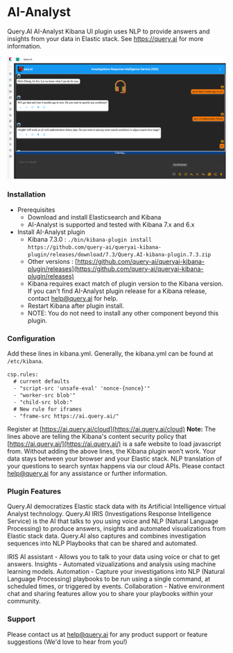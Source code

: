 # AI-Analyst

Query.AI AI-Analyst Kibana UI plugin uses NLP to provide answers and insights from your data in Elastic stack. See https://query.ai for more information.

![Events](screenshot.png)

### Installation
- Prerequisites
  - Download and install Elasticsearch and Kibana
  - AI-Analyst is supported and tested with Kibana 7.x and 6.x
- Install AI-Analyst plugin
  - Kibana 7.3.0 : `./bin/kibana-plugin install https://github.com/query-ai/queryai-kibana-plugin/releases/download/7.3/Query.AI-kibana-plugin.7.3.zip`
  - Other versions : [https://github.com/query-ai/queryai-kibana-plugin/releases](https://github.com/query-ai/queryai-kibana-plugin/releases)
  - Kibana requires exact match of plugin version to the Kibana version. If you can't find AI-Analyst plugin release for a Kibana release, contact help@query.ai for help.
  - Restart Kibana after plugin install. 
  - NOTE: You do not need to install any other component beyond this plugin.

### Configuration
Add these lines in kibana.yml. Generally, the kibana.yml can be found at 	
`/etc/kibana`.
```
csp.rules:
  # current defaults
  - "script-src 'unsafe-eval' 'nonce-{nonce}'"
  - "worker-src blob'"
  - "child-src blob:"
  # New rule for iframes
  - "frame-src https://ai.query.ai/"
```
Register at [https://ai.query.ai/cloud](https://ai.query.ai/cloud)
**Note:** The lines above are telling the Kibana's content security policy that [https://ai.query.ai/](https://ai.query.ai/) is a safe website to load javascript from. Without adding the above lines, the Kibana plugin won’t work. Your data stays between your browser and your Elastic stack. NLP translation of your questions to search syntax happens via our cloud APIs. Please contact help@query.ai for any assistance or further information.

### Plugin Features
Query.AI democratizes Elastic stack data with its Artificial Intelligence virtual Analyst technology. Query.AI IRIS (Investigations Response Intelligence Service) is the AI that talks to you using voice and NLP (Natural Language Processing) to produce answers, insights and automated visualizations from Elastic stack data. Query.AI also captures and combines investigation sequences into NLP Playbooks that can be shared and automated.

IRIS AI assistant - Allows you to talk to your data using voice or chat to get answers.
Insights - Automated vizualizations and analysis using machine learning models.
Automation - Capture your investigations into NLP (Natural Language Processing) playbooks to be run using a single command, at scheduled times, or triggered by events.
Collaboration - Native environment chat and sharing features allow you to share your playbooks within your community.

### Support
Please contact us at help@query.ai for any product support or feature suggestions (We'd love to hear from you!)
